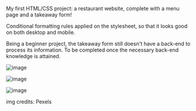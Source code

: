 My first HTML/CSS project: a restaurant website, complete with a menu page and a takeaway form!

Conditional formatting rules applied on the stylesheet, so that it looks good on both desktop and mobile.

Being a beginner project, the takeaway form still doesn't have a back-end to process its information. To be completed once the necessary back-end knowledge is attained. 

![image](https://user-images.githubusercontent.com/99130611/193572614-f9a5a867-d6d8-4a7c-8ca8-67c26ea2eb98.png)

![image](https://user-images.githubusercontent.com/99130611/234065862-0c89797a-c25b-4620-8248-5dd2613af599.png)

![image](https://user-images.githubusercontent.com/99130611/193573756-5c020e19-1bbc-4589-8f41-b192ccda3873.png)



img credits: Pexels
